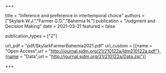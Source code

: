 

+++

title = "Inference and preference in intertemporal choice" authors = ["Skylark W.J.","Farmer G.D.","Bahemia N."] publication = "Judgment and Decision Making" date = 2021-03-31 featured = false

publication_types = ["2"]

url_pdf = "pdf/SkylarkFarmerBahemia2021.pdf" url_custom = [{name = "Open Access",url = "http://journal.sjdm.org/21/210122a/jdm210122a.pdf"},{name = "Data",url = "http://journal.sjdm.org/21/210122a/Data.zip"}]

+++
